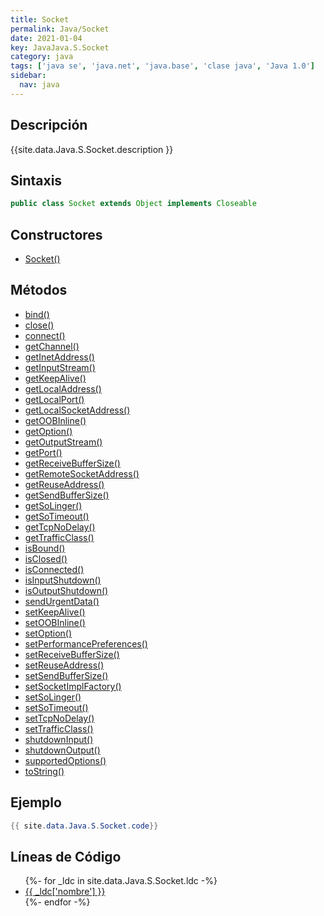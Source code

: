 ```yaml
---
title: Socket
permalink: Java/Socket
date: 2021-01-04
key: JavaJava.S.Socket
category: java
tags: ['java se', 'java.net', 'java.base', 'clase java', 'Java 1.0']
sidebar: 
  nav: java
---
```


## Descripción
{{site.data.Java.S.Socket.description }}

## Sintaxis
~~~java
public class Socket extends Object implements Closeable
~~~

## Constructores
* [Socket()](/Java/Socket/Socket/)

## Métodos
* [bind()](/Java/Socket/bind)
* [close()](/Java/Socket/close)
* [connect()](/Java/Socket/connect)
* [getChannel()](/Java/Socket/getChannel)
* [getInetAddress()](/Java/Socket/getInetAddress)
* [getInputStream()](/Java/Socket/getInputStream)
* [getKeepAlive()](/Java/Socket/getKeepAlive)
* [getLocalAddress()](/Java/Socket/getLocalAddress)
* [getLocalPort()](/Java/Socket/getLocalPort)
* [getLocalSocketAddress()](/Java/Socket/getLocalSocketAddress)
* [getOOBInline()](/Java/Socket/getOOBInline)
* [getOption()](/Java/Socket/getOption)
* [getOutputStream()](/Java/Socket/getOutputStream)
* [getPort()](/Java/Socket/getPort)
* [getReceiveBufferSize()](/Java/Socket/getReceiveBufferSize)
* [getRemoteSocketAddress()](/Java/Socket/getRemoteSocketAddress)
* [getReuseAddress()](/Java/Socket/getReuseAddress)
* [getSendBufferSize()](/Java/Socket/getSendBufferSize)
* [getSoLinger()](/Java/Socket/getSoLinger)
* [getSoTimeout()](/Java/Socket/getSoTimeout)
* [getTcpNoDelay()](/Java/Socket/getTcpNoDelay)
* [getTrafficClass()](/Java/Socket/getTrafficClass)
* [isBound()](/Java/Socket/isBound)
* [isClosed()](/Java/Socket/isClosed)
* [isConnected()](/Java/Socket/isConnected)
* [isInputShutdown()](/Java/Socket/isInputShutdown)
* [isOutputShutdown()](/Java/Socket/isOutputShutdown)
* [sendUrgentData()](/Java/Socket/sendUrgentData)
* [setKeepAlive()](/Java/Socket/setKeepAlive)
* [setOOBInline()](/Java/Socket/setOOBInline)
* [setOption()](/Java/Socket/setOption)
* [setPerformancePreferences()](/Java/Socket/setPerformancePreferences)
* [setReceiveBufferSize()](/Java/Socket/setReceiveBufferSize)
* [setReuseAddress()](/Java/Socket/setReuseAddress)
* [setSendBufferSize()](/Java/Socket/setSendBufferSize)
* [setSocketImplFactory()](/Java/Socket/setSocketImplFactory)
* [setSoLinger()](/Java/Socket/setSoLinger)
* [setSoTimeout()](/Java/Socket/setSoTimeout)
* [setTcpNoDelay()](/Java/Socket/setTcpNoDelay)
* [setTrafficClass()](/Java/Socket/setTrafficClass)
* [shutdownInput()](/Java/Socket/shutdownInput)
* [shutdownOutput()](/Java/Socket/shutdownOutput)
* [supportedOptions()](/Java/Socket/supportedOptions)
* [toString()](/Java/Socket/toString)

## Ejemplo
~~~java
{{ site.data.Java.S.Socket.code}}
~~~

## Líneas de Código
<ul>
{%- for _ldc in site.data.Java.S.Socket.ldc -%}
   <li>
       <a href="{{_ldc['url'] }}">{{ _ldc['nombre'] }}</a>
   </li>
{%- endfor -%}
</ul>
